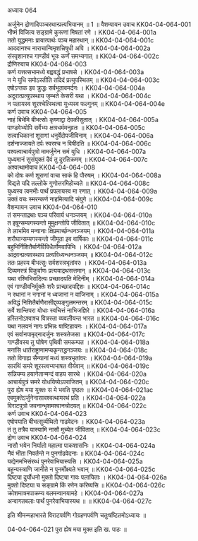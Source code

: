 अध्यायः 064

अर्जुनेन द्रोणादिपञ्चरथान्प्रत्यभियानम् ॥ 1 ॥
वैशम्पायन उवाच 	KK04-04-064-001  
भीष्मं विजित्य सङ्ग्रामे कुरूणां मिषतां रणे ।	KK04-04-064-001a  
ततो युद्धमनाः प्रायात्पार्थः पञ्च महारथान् ॥	KK04-04-064-001c  
आददानश्च नाराचान्विमृशन्निषुधी अपि ।	KK04-04-064-002a  
संस्पृशानश्च गाण्डीवं भूयः कर्णं समभ्यगात् ॥	KK04-04-064-002c  
द्रौणिरुवाच 	KK04-04-064-003  
कर्ण यत्तत्सभामध्ये बह्वबद्धं प्रभाषसे ।	KK04-04-064-003a  
न मे युधि समोऽस्तीति तदिदं प्रत्युपस्थितम् ॥	KK04-04-064-003c  
एषोऽन्तक इव क्रुद्धः सर्वभूतावमर्दनः ।	KK04-04-064-004a  
अदूरात्प्रत्युपस्थाय जृम्भते केसरी यथा ।	KK04-04-064-004c  
न पलायस्व शूरश्चेत्स्थित्वा युध्यस्व फल्गुनम् ॥	KK04-04-064-004e  
कर्ण उवाच 	KK04-04-064-005  
नाहं बिभेमि बीभत्सोः कृष्णाद्वा देवकीसुतात् ।	KK04-04-064-005a  
पाण्डवेभ्योपि सर्वेभ्यः क्षत्रधर्ममनुव्रतः ॥	KK04-04-064-005c  
सत्वाधिकानां शूराणां धनुर्वेदोपजीविनाम् ।	KK04-04-064-006a  
दर्शनाज्जायते दर्पः स्वरश्च न विषीदति ॥	KK04-04-064-006c  
पश्यत्वाचार्यपुत्रो मामर्जुनेन समं युधि ।	KK04-04-064-007a  
युध्यमानं सुसंयुक्तं दैवं तु दुरतिक्रमम् ॥	KK04-04-064-007c  
अश्वत्थामोवाच 	KK04-04-064-008  
को दोषः कर्ण शूराणां वाचा साकं हि पौरुषम् ।	KK04-04-064-008a  
विद्यते यदि तल्लोके गुणोत्तरमिहोच्यते ॥	KK04-04-064-008c  
युध्यस्व त्वमभीः पार्थं प्रपलायस्व मा रणात् ।	KK04-04-064-009a  
उक्तं वचः स्मरन्कर्ण नाहमित्यादि संयुगे ॥	KK04-04-064-009c  
वैशम्पायन उवाच 	KK04-04-064-010  
तं समन्ताद्रथाः पञ्च परिवार्य धनञ्जयम् ।	KK04-04-064-010a  
त इषून्सम्यगस्यन्तो मुमुक्षन्तोपि जीवितात् ॥	KK04-04-064-010c  
ते लाभमिव मन्वानाः क्षिप्रमार्च्छन्धनञ्जयम् ।	KK04-04-064-011a  
शरौघान्सम्यगस्यन्तो जीमूता इव वार्षिकाः ॥	KK04-04-064-011c  
बहुभिर्निशितैर्बाणैर्विविधैर्लोमवापिभिः ।	KK04-04-064-012a  
आद्रवन्प्रत्यवस्थाय प्रत्यविध्यन्धनञ्जयम् ॥	KK04-04-064-012c  
ततः प्रहस्य बीभत्सुः सर्वशस्त्रभृतांवरः ।	KK04-04-064-013a  
दिव्यमस्त्रं विकुर्वाणः प्रत्ययाद्रथसत्तमान् ॥	KK04-04-064-013c  
यथा रश्मिभिरादित्यः प्रच्छादयति मेदिनीम् ।	KK04-04-064-014a  
एवं गाण्डीवनिर्मुक्तैः शरैः प्राच्छादयद्दिशः ॥	KK04-04-064-014c  
न रथानां न नगानां न ध्वजानां न वाजिनाम् ।	KK04-04-064-015a  
अविद्धं निशितैर्बाणैरासीद्द्व्यङ्गुलमन्तरम् ॥	KK04-04-064-015c  
सर्वे शान्तिपरा योधाः स्वचित्तं नाभिजज्ञिरे ।	KK04-04-064-016a  
हस्तिनोऽश्वाश्च वित्रस्ता व्यवलीयन्त भारत ॥	KK04-04-064-016c  
यथा नलवनं नागः प्रभिन्नः षाष्टिहायनः ।	KK04-04-064-017a  
एवं सर्वानपामृद्नादर्जुनः शस्त्रतेजसा ॥	KK04-04-064-017c  
गाण्डीवस्य तु घोषेण पृथिवी समकम्पत ।	KK04-04-064-018a  
मनांसि धार्तराष्ट्राणामप्यकृन्तद्धनञ्जयः ॥	KK04-04-064-018c  
ततो विगाह्य सैन्यानां मध्यं शस्त्रभृतांवरः ।	KK04-04-064-019a  
सारथिं समरे शूरस्त्वभ्यभाषत वीर्यवान् ॥	KK04-04-064-019c  
सन्नियम्य हयानेतान्मन्दं वाहय सारथे ।	KK04-04-064-020a  
आचार्यपुत्रं समरे योधयिष्येऽपराजितम् ॥	KK04-04-064-020c  
पुरा ह्येष मया युक्तः स मे भवति पृष्ठतः ॥	KK04-04-064-021ac  
एवमुक्तेऽर्जुनेनासावश्वत्थामरथं प्रति ।	KK04-04-064-022a  
विराटपुत्रो जवनान्भृशमश्वानचोदयत् ॥	KK04-04-064-022c  
कर्ण उवाच 	KK04-04-064-023  
एषोपयाति बीभत्सुर्व्यथितो गाढवेदनः ।	KK04-04-064-023a  
तं तु तत्रैव यास्यामि नासौ मुच्येत जीवितात् ॥	KK04-04-064-023c  
द्रोण उवाच 	KK04-04-064-024  
नासौ भयेन निर्यातो महात्मा पाकशासनिः ।	KK04-04-064-024a  
नैवं भीता निवर्तन्ते न पुनर्गाढवेदनाः ॥	KK04-04-064-024c  
यद्येनमभिसंरब्धं पुनरेवाभियास्यसि ।	KK04-04-064-025a  
बहून्यस्त्राणि जानीते न पुनर्मोक्ष्यते भवान् ॥	KK04-04-064-025c  
दिष्ट्या दुर्योधनो मुक्तो दिष्ट्या गावः पलायिताः ।	KK04-04-064-026a  
मुक्तो दिष्ट्या च सङ्ग्रामे किं रणेन करिष्यसि ॥	KK04-04-064-026c  
क्रोशमात्रमपाक्रम्य बलमन्वानयामहे ।	KK04-04-064-027a  
अन्वागतबलाः पार्थं पुनरेवाभियास्यथ ॥ ॥	KK04-04-064-027c  

इति श्रीमन्महाभारते विराटपर्वणि गोग्रहणपर्वणि चतुःषष्टितमोऽध्यायः ॥

04-04-064-021 पुरा ह्येष मया मुक्त इति ख. पाठः ॥ 
